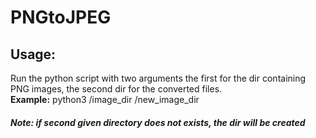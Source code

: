 # PNGtoJPEG

<h2>Usage:</h2>
Run the python script with two arguments the first for the dir containing PNG images, the second dir for the converted files.

<br>
<b>Example:</b> python3 /image_dir /new_image_dir

<h5>Note: if second given directory does not exists, the dir will be created</h5>